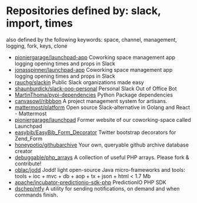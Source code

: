 # Repositories defined by: slack, import, times

also defined by the following keywords: space, channel, management, logging, fork, keys, clone

- [pioniergarage/launchpad-app](https://github.com/pioniergarage/launchpad-app)
  Coworking space management app logging opening times and props in Slack
- [jonasspinner/launchpad-app](https://github.com/jonasspinner/launchpad-app)
  Coworking space management app logging opening times and props in Slack
- [rauchg/slackin](https://github.com/rauchg/slackin)
  Public Slack organizations made easy
- [shaunburdick/slack-ooo-personal](https://github.com/shaunburdick/slack-ooo-personal)
  Personal Slack Out of Office Bot
- [MartinThoma/pypi-dependencies](https://github.com/MartinThoma/pypi-dependencies)
  Python Package dependencies
- [canvasowl/ribbbon](https://github.com/canvasowl/ribbbon)
  A project management system for artisans.
- [mattermost/platform](https://github.com/mattermost/platform)
  Open source Slack-alternative in Golang and React - Mattermost
- [pioniergarage/launchpad](https://github.com/pioniergarage/launchpad)
  Former website of our coworking-space called Launchpad
- [easybib/EasyBib_Form_Decorator](https://github.com/easybib/EasyBib_Form_Decorator)
  Twitter bootstrap decorators for Zend_Form
- [honeypotio/githubarchive](https://github.com/honeypotio/githubarchive)
  Your own, queryable github archive database creator
- [debuggable/php_arrays](https://github.com/debuggable/php_arrays)
  A collection of useful PHP arrays. Please fork & contribute!
- [oblac/jodd](https://github.com/oblac/jodd)
  Jodd! light open-source Java micro-frameworks and tools: tools + ioc + mvc + db + aop + tx + json + html < 1.7 Mb
- [apache/incubator-predictionio-sdk-php](https://github.com/apache/incubator-predictionio-sdk-php)
  PredictionIO PHP SDK
- [dschep/ntfy](https://github.com/dschep/ntfy)
  A utility for sending notifications, on demand and when commands finish.
